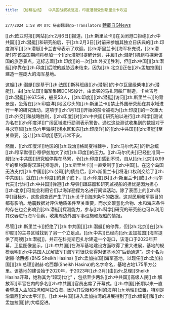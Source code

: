```yaml
---
title: 【秘翻在线】  中共国战舰被驱逐，印度潜艇受到斯里兰卡欢迎
---
```

`2/7/2024 1:58 AM UTC 秘密翻譯組G-Translators` [轉載自GNews](https://gnews.org/articles/2287761)



 [[zh:欧亚时报]]网站[[zh:2月6日]]报道，[[zh:斯里兰卡]]在关闭港口拒绝[[zh:中共国]][[zh:潜艇]]和研究船后，于[[zh:2月3日]]对前来参加其独立日庆典的[[zh:印度海军]][[zh:潜艇]]卡兰吉号表示了欢迎。[[zh:斯里兰卡]]海军补充说，[[zh:潜艇]]在该岛国期间将参加一个[[zh:潜艇]]提醒计划，并且[[zh:潜艇]]机组将探索该国的旅游景点，这标志着[[zh:印度]]的一次[[zh:外交]]胜利，但[[zh:中国]][[zh:潜艇]]停靠在[[zh:印度]]后院的威胁远未结束，因为[[zh:北京]]正在[[zh:孟加拉国]]建造一座庞大的海军基地。

这艘[[zh:潜艇]]是基于[[zh:法国]]斯科班级[[zh:潜艇]]的卡尔瓦里级柴电[[zh:潜艇]]，由[[zh:法国]]海军集团DCNS设计，由孟买的马扎冈船厂制造，卡兰吉号[[zh:潜艇]]长67.5米，船员53人，[[zh:印度]][[zh:潜艇]]访问[[zh:斯里兰卡]]的背景是，坐落在[[zh:印度洋]]地区尽头的[[zh:斯里兰卡]]禁止外国研究船在其水域进行一年的研究活动，这项于[[zh:1月1日]]开始的禁令被视为[[zh:印度]]的一次重大[[zh:外交]]和战略胜利，[[zh:印度]]对[[zh:中共国]]研究船以进行[[zh:科学]]测试为名在[[zh:印度洋]]广阔区域进行勘测表示警告。通过这些测试收集到的数据对于寻求穿越[[zh:马六甲海峡]]浅水区和东[[zh:印度洋]]的[[zh:中共国]][[zh:潜艇]]至关重要，这让[[zh:印度]]感到非常不安。

然而，[[zh:印度洋]]地区的[[zh:政治]]格局变得棘手，[[zh:马尔代夫]]的新总统[[zh:穆罕默德]]·穆伊兹加大了对[[zh:印度]]的压力。[[zh:马尔代夫]]已经批准同一艘[[zh:中共国]]研究船停靠在马累，令[[zh:印度]]感到不悦，自从[[zh:北京]]以99年的租约获得汉班托塔港后，[[zh:斯里兰卡]]一直受制于[[zh:中国]]。在这个岛国无法支付[[zh:中国]][[zh:公司]]的债务后，[[zh:斯里兰卡]]将港口权利交给了[[zh:中共国]]，就在[[zh:印度]]的鼻子底下，[[zh:印度]]对[[zh:斯里兰卡]]或[[zh:马尔代夫]]允许[[zh:中共国]]弹道[[zh:导弹]]跟踪器和研究监视船的担忧是因为担心[[zh:北京]]可能会利用它们以海洋勘探为名进行间谍活动。除了表面上的[[zh:科学]]目标外，这些调查还产生了[[zh:关于]]海床条件的数据，这对民用和军事目的都有影响。地震数据对评估地质条件至关重要，而水文碳氢化合物、水和海床条件的存在也会影响到[[zh:潜艇]]探测能力，参与[[zh:科学]]研究的研究船也可以利用其仪器进行海军侦察，收集周边外国军事设施和舰船的情报。

尽管[[zh:斯里兰卡]]拒绝了[[zh:中共国]][[zh:潜艇]]的停靠，但[[zh:北京]]在[[zh:印度]]的主导区域找到了另一个立足点。[[zh:中共]]已经向[[zh:孟加拉国]]海军提供了两艘[[zh:潜艇]]，并正在科克斯巴扎尔建造一个港口，该港口于2023年开幕，卫星图像显示，[[zh:中共国]]在海军基地建设方面取得了重大进展，基地的规模表明[[zh:中共国人民解放军]]海军将很快获得对该基地的“后勤通道”。这个名为谢赫·哈西娜 (BNS Sheikh Hasina) [[zh:孟加拉国]]海军基地，以现任[[zh:孟加拉国]][[zh:总理]]谢赫·哈西娜(Sheikh Hasina)的名字命名，基地占地1.75平方公里。该基地的建设始于2020年，于2023年[[zh:3月]]由[[zh:总理]]Sheikh Hasina开幕，她称其为“超现代化” ，包括至少两名[[zh:中共国]]高级人民[[zh:解放军]]军官在内的多名[[zh:中共国]]官员出席了开幕式。[[zh:中国]]长期以来一直希望进入孟加拉湾和阿拉伯海，因为其受限和不利的海洋[[zh:地理]]位置，特别是沿着西[[zh:太平洋]]，[[zh:中共国]]进入孟加拉湾的进展得到了[[zh:缅甸]]和[[zh:孟加拉国]]的大幅促进。
